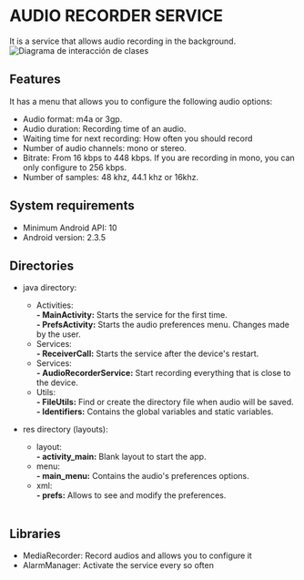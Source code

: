 # AUDIO RECORDER SERVICE
It is a service that allows audio recording in the background.<br/>
![Diagrama de interacción de clases](https://github.com/rfcx-espol/AudioRecorderService/blob/master/diagrama.jpg?raw=true)

## Features
It has a menu that allows you to configure the following audio options:
- Audio format: m4a or 3gp.
- Audio duration: Recording time of an audio.
- Waiting time for next recording: How often you should record
- Number of audio channels: mono or stereo.
- Bitrate: From 16 kbps to 448 kbps. If you are recording in mono, you can only configure to 256 kbps.
- Number of samples: 48 khz, 44.1 khz or 16khz.

## System requirements
- Minimum Android API: 10 <br/>
- Android version: 2.3.5

## Directories
- java directory:

  - Activities: <br/>
    **- MainActivity:** Starts the service for the first time. <br/>
    **- PrefsActivity:** Starts the audio preferences menu. Changes made by the user. <br/>
  - Services: <br/>
    **- ReceiverCall:** Starts the service after the device's restart. <br/>
  - Services: <br/>
    **- AudioRecorderService:** Start recording everything that is close to the device. <br/>
  - Utils: <br/>
    **- FileUtils:** Find or create the directory file when audio will be saved. <br/>
    **- Identifiers:** Contains the global variables and static variables. <br/>
- res directory (layouts):

  - layout: <br/>
    **- activity_main:** Blank layout to start the app. <br/>
  - menu: <br/>
    **- main_menu:** Contains the audio's preferences options. <br/>
  - xml: <br/>
    **- prefs:** Allows to see and modify the preferences. <br/><br/>

## Libraries
- MediaRecorder: Record audios and allows you to configure it <br/>
- AlarmManager: Activate the service every so often
